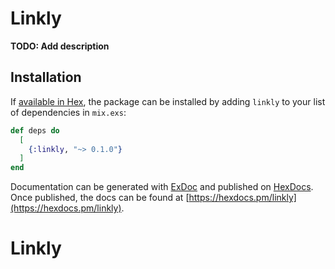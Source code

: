# Linkly

**TODO: Add description**

## Installation

If [available in Hex](https://hex.pm/docs/publish), the package can be installed
by adding `linkly` to your list of dependencies in `mix.exs`:

```elixir
def deps do
  [
    {:linkly, "~> 0.1.0"}
  ]
end
```

Documentation can be generated with [ExDoc](https://github.com/elixir-lang/ex_doc)
and published on [HexDocs](https://hexdocs.pm). Once published, the docs can
be found at [https://hexdocs.pm/linkly](https://hexdocs.pm/linkly).

# Linkly

